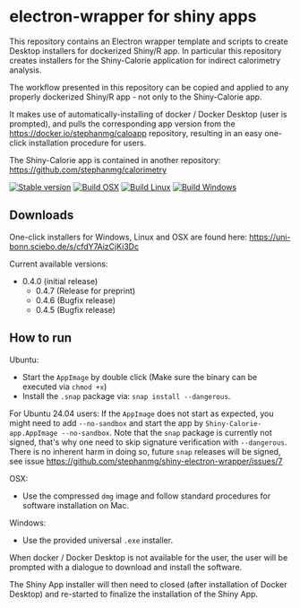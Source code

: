 # electron-wrapper for shiny apps

This repository contains an Electron wrapper template and scripts to create Desktop installers for dockerized Shiny/R app. In particular this repository creates installers for the Shiny-Calorie application for indirect calorimetry analysis.

The workflow presented in this repository can be copied and applied to any properly dockerized Shiny/R app - not only to the Shiny-Calorie app.

It makes use of automatically-installing of docker / Docker Desktop (user is prompted), and pulls the corresponding app version from the https://docker.io/stephanmg/caloapp repository, resulting in an easy one-click installation procedure for users.

The Shiny-Calorie app is contained in another repository: https://github.com/stephanmg/calorimetry 

[![Stable version](https://img.shields.io/github/v/tag/stephanmg/calorimetry?label=Latest%20Version)]()
[![Build OSX](https://github.com/stephanmg/shiny-electron-wrapper/actions/workflows/build.yml/badge.svg)](https://github.com/stephanmg/shiny-electron-wrapper/actions/workflows/build.yml)
[![Build Linux](https://github.com/stephanmg/shiny-electron-wrapper/actions/workflows/build_linux.yml/badge.svg)](https://github.com/stephanmg/shiny-electron-wrapper/actions/workflows/build_linux.yml)
[![Build Windows](https://github.com/stephanmg/shiny-electron-wrapper/actions/workflows/build_win.yml/badge.svg)](https://github.com/stephanmg/shiny-electron-wrapper/actions/workflows/build_win.yml)

## Downloads

One-click installers for Windows, Linux and OSX are found here: https://uni-bonn.sciebo.de/s/cfdY7AizCjKi3Dc

Current available versions:
 - 0.4.0 (initial release)
    - 0.4.7 (Release for preprint)
    - 0.4.6 (Bugfix release)
    - 0.4.5 (Bugfix release)

## How to run

Ubuntu:
- Start the `AppImage` by double click (Make sure the binary can be executed via `chmod +x`)
- Install the `.snap` package via: `snap install --dangerous`.

For Ubuntu 24.04 users: If the `AppImage` does not start as expected, you might need to add `--no-sandbox` and start the app by `Shiny-Calorie-app.AppImage --no-sandbox`. 
Note that the `snap` package is currently not signed, that's why one need to skip signature verification with `--dangerous`. There is no inherent harm in doing so,
future `snap` releases will be signed, see issue https://github.com/stephanmg/shiny-electron-wrapper/issues/7

OSX:
- Use the compressed `dmg` image and follow standard procedures for software installation on Mac.

Windows:
- Use the provided universal `.exe` installer. 


When docker / Docker Desktop is not available for the user, the user will be prompted with a dialogue
to download and install the software.

The Shiny App installer will then need to closed (after installation of Docker Desktop) and re-started to finalize the installation of the Shiny App.

